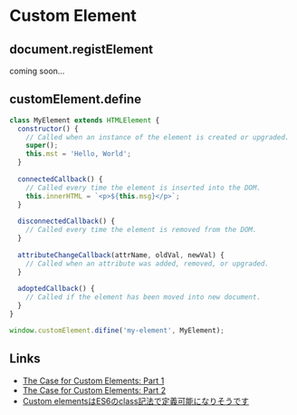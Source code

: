 # Custom Element

## document.registElement
coming soon...

## customElement.define

```js
class MyElement extends HTMLElement {
  constructor() {
    // Called when an instance of the element is created or upgraded.
    super();
    this.mst = 'Hello, World'; 
  }
  
  connectedCallback() {
    // Called every time the element is inserted into the DOM.
    this.innerHTML = `<p>${this.msg}</p>`;
  }
  
  disconnectedCallback() {
    // Called every time the element is removed from the DOM.
  }
  
  attributeChangeCallback(attrName, oldVal, newVal) {
    // Called when an attribute was added, removed, or upgraded.
  }
  
  adoptedCallback() {
    // Called if the element has been moved into new document.
  }
}

window.customElement.difine('my-element', MyElement);
```

## Links
- [The Case for Custom Elements: Part 1](https://medium.com/dev-channel/the-case-for-custom-elements-part-1-65d807b4b439#.aguqppy0s)
- [The Case for Custom Elements: Part 2](https://medium.com/dev-channel/the-case-for-custom-elements-part-2-2efe42ce9133#.9vcqp85bd)
- [Custom elementsはES6のclass記法で定義可能になりそうです](http://qiita.com/yoichiro6642/items/fdb8372bd8a68c754dc3)
